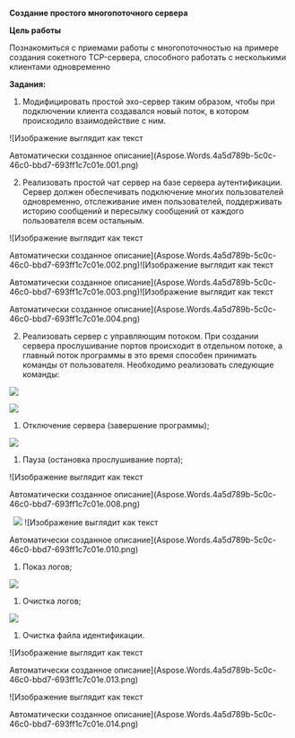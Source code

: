 ﻿**Создание простого многопоточного сервера**

**Цель работы**

Познакомиться с приемами работы с многопоточностью на примере создания сокетного TCP-сервера, способного работать с несколькими клиентами одновременно

**Задания:**

1. Модифицировать простой эхо-сервер таким образом, чтобы при подключении клиента создавался новый поток, в котором происходило взаимодействие с ним.

![Изображение выглядит как текст

Автоматически созданное описание](Aspose.Words.4a5d789b-5c0c-46c0-bbd7-693ff1c7c01e.001.png)

2. Реализовать простой чат сервер на базе сервера аутентификации. Сервер должен обеспечивать подключение многих пользователей одновременно, отслеживание имен пользователей, поддерживать историю сообщений и пересылку сообщений от каждого пользователя всем остальным.

![Изображение выглядит как текст

Автоматически созданное описание](Aspose.Words.4a5d789b-5c0c-46c0-bbd7-693ff1c7c01e.002.png)![Изображение выглядит как текст

Автоматически созданное описание](Aspose.Words.4a5d789b-5c0c-46c0-bbd7-693ff1c7c01e.003.png)![Изображение выглядит как текст

Автоматически созданное описание](Aspose.Words.4a5d789b-5c0c-46c0-bbd7-693ff1c7c01e.004.png)  

2. Реализовать сервер с управляющим потоком. При создании сервера прослушивание портов происходит в отдельном потоке, а главный поток программы в это время способен принимать команды от пользователя. Необходимо реализовать следующие команды:

![](Aspose.Words.4a5d789b-5c0c-46c0-bbd7-693ff1c7c01e.005.png)

![](Aspose.Words.4a5d789b-5c0c-46c0-bbd7-693ff1c7c01e.006.png)

1. Отключение сервера (завершение программы);

![](Aspose.Words.4a5d789b-5c0c-46c0-bbd7-693ff1c7c01e.007.png)

1. Пауза (остановка прослушивание порта);

![Изображение выглядит как текст

Автоматически созданное описание](Aspose.Words.4a5d789b-5c0c-46c0-bbd7-693ff1c7c01e.008.png)

` `![](Aspose.Words.4a5d789b-5c0c-46c0-bbd7-693ff1c7c01e.009.png) ![Изображение выглядит как текст

Автоматически созданное описание](Aspose.Words.4a5d789b-5c0c-46c0-bbd7-693ff1c7c01e.010.png)

1. Показ логов;

![](Aspose.Words.4a5d789b-5c0c-46c0-bbd7-693ff1c7c01e.011.png)

1. Очистка логов;

![](Aspose.Words.4a5d789b-5c0c-46c0-bbd7-693ff1c7c01e.012.png)

1. Очистка файла идентификации.

![Изображение выглядит как текст

Автоматически созданное описание](Aspose.Words.4a5d789b-5c0c-46c0-bbd7-693ff1c7c01e.013.png)

![Изображение выглядит как текст

Автоматически созданное описание](Aspose.Words.4a5d789b-5c0c-46c0-bbd7-693ff1c7c01e.014.png)

